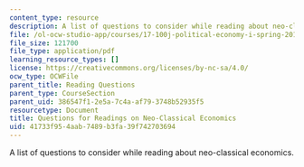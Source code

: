 ```yaml
---
content_type: resource
description: A list of questions to consider while reading about neo-classical economics.
file: /ol-ocw-studio-app/courses/17-100j-political-economy-i-spring-2016/41733f954aab7489b3fa39f742703694_MIT17_100JS16_NeoclassQues.pdf
file_size: 121700
file_type: application/pdf
learning_resource_types: []
license: https://creativecommons.org/licenses/by-nc-sa/4.0/
ocw_type: OCWFile
parent_title: Reading Questions
parent_type: CourseSection
parent_uid: 386547f1-2e5a-7c4a-af79-3748b52935f5
resourcetype: Document
title: Questions for Readings on Neo-Classical Economics
uid: 41733f95-4aab-7489-b3fa-39f742703694
---
```

A list of questions to consider while reading about neo-classical economics.